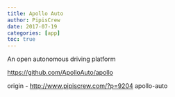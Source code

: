 ```yaml
---
title: Apollo Auto
author: PipisCrew
date: 2017-07-19
categories: [app]
toc: true
---
```


An open autonomous driving platform

https://github.com/ApolloAuto/apollo

origin - http://www.pipiscrew.com/?p=9204 apollo-auto